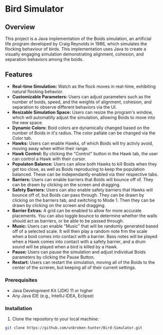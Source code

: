 # Bird Simulator

## Overview

This project is a Java implementation of the Boids simulation, an artificial life program developed by Craig Reynolds in 1986, which simulates the flocking behaviour of birds. This implementation uses Java to create a visually engaging simulation demonstrating alignment, cohesion, and separation behaviors among the boids.

## Features

- **Real-time Simulation:** Watch as the flock moves in real-time, exhibiting natural flocking behavior.
- **Customizable Parameters:** Users can adjust parameters such as the number of boids, speed, and the weights of alignment, cohesion, and separation to observe different behaviors via the UI.
- **Resizable Simulation Space:** Users can resize the program's window, which will automatilly adjust the simulation, allowing Boids to move into the new space. 
- **Dynamic Colors:** Boid colors are dynamically changed based on the number of Boids in it's radius. The color pallate can be changed via the Color tab.
- **Hawks:** Users can enable Hawks, of which Boids will try activly avoid, moving away when within their range.
- **Hawk Control:** By clicking the "Control" button in the Hawk tab, the user can control a Hawk with their cursor.
- **Populaton Balance:** Users can allow both Hawks to kill Boids when they get too close, as well as Boids reproducing to keep the population balanced. These can be independantly enabled via their respective tabs.
- **Barriers:** Users can enable barriers that Boids will bounce off of. They can be drawn by clicking on the screen and dragging.
- **Safety Barriers:** Users can also enable safety barriers that Hawks will bounce off of, but Boids can pass through. They can be drawn by clicking on the barriers tab, and switching to Mode 1. Then they can be drawn by clicking on the screen and dragging.
- **Barrier Extras:** A grid can be enabled to allow for more accurate placements. You can also toggle bounce to determine whether the walls should act as barriers, or be able to be passed through. 
- **Music:** Users can enable "Music" that will be randomly generated based off of a selected scale. It will then play a random note frm the scale when a boid comes into contact with a barrier. Bass notes will be played when a Hawk comes into contact with a safety barrier, and a drum sound will be played when a bird is killed by a Hawk.
- **Pause:** Users can pause the simulation and adjust individual Boids parameters by clicking the Pause Button.
- **Restart:** Users can restart the simulation, moving all of the Boids to the center of the screren, but keeping all of their current settings.

### Prerequisites

- Java Development Kit (JDK) 11 or higher
- Any Java IDE (e.g., IntelliJ IDEA, Eclipse)

### Installation

1. Clone the repository to your local machine:

```bash
git clone https://github.com/unbroken-hunter/Bird-Simulator.git
```
